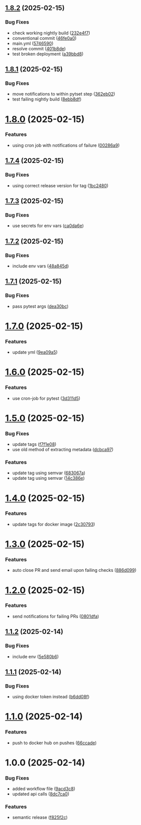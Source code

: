 ## [1.8.2](https://github.com/ccrawford4/fastapi-beyond-CRUD/compare/v1.8.1...v1.8.2) (2025-02-15)


### Bug Fixes

* check working nightly build ([232e4f7](https://github.com/ccrawford4/fastapi-beyond-CRUD/commit/232e4f78c508854b3d5cea024c344b8409bc9dee))
* conventional commit ([46fe0a0](https://github.com/ccrawford4/fastapi-beyond-CRUD/commit/46fe0a02204c2e03616d937be13b33c4d067902a))
* main.yml ([5746590](https://github.com/ccrawford4/fastapi-beyond-CRUD/commit/5746590ae0242245e23129dbfa737bce2662bcbc))
* resolve commit ([401b8de](https://github.com/ccrawford4/fastapi-beyond-CRUD/commit/401b8de7670e1cebc594677be844e988b237b655))
* test broken deployment ([a39bbd8](https://github.com/ccrawford4/fastapi-beyond-CRUD/commit/a39bbd856960bc5a923485f45989f6d26165a379))

## [1.8.1](https://github.com/ccrawford4/fastapi-beyond-CRUD/compare/v1.8.0...v1.8.1) (2025-02-15)


### Bug Fixes

* move notifications to within pytset step ([362eb02](https://github.com/ccrawford4/fastapi-beyond-CRUD/commit/362eb021bd93287d85b3844125e2a6f97322485b))
* test failing nightly build ([8ebb8df](https://github.com/ccrawford4/fastapi-beyond-CRUD/commit/8ebb8dfab719d88e316afc2797098ffea06831eb))

# [1.8.0](https://github.com/ccrawford4/fastapi-beyond-CRUD/compare/v1.7.4...v1.8.0) (2025-02-15)


### Features

* using cron job with notifications of failure ([00286a9](https://github.com/ccrawford4/fastapi-beyond-CRUD/commit/00286a9a13807e33e5b3a25ff3d243113be9ba2e))

## [1.7.4](https://github.com/ccrawford4/fastapi-beyond-CRUD/compare/v1.7.3...v1.7.4) (2025-02-15)


### Bug Fixes

* using correct release version for tag ([1bc2480](https://github.com/ccrawford4/fastapi-beyond-CRUD/commit/1bc24809d64e27139145c7552f0ddbdd5e79695c))

## [1.7.3](https://github.com/ccrawford4/fastapi-beyond-CRUD/compare/v1.7.2...v1.7.3) (2025-02-15)


### Bug Fixes

* use secrets for env vars ([ca0da6e](https://github.com/ccrawford4/fastapi-beyond-CRUD/commit/ca0da6ef79b7ff9a1b57e727f0067a13b4229526))

## [1.7.2](https://github.com/ccrawford4/fastapi-beyond-CRUD/compare/v1.7.1...v1.7.2) (2025-02-15)


### Bug Fixes

* include env vars ([48a845d](https://github.com/ccrawford4/fastapi-beyond-CRUD/commit/48a845dc43cb6cf3ca3530c36edc398cbc70fee1))

## [1.7.1](https://github.com/ccrawford4/fastapi-beyond-CRUD/compare/v1.7.0...v1.7.1) (2025-02-15)


### Bug Fixes

* pass pytest args ([dea30bc](https://github.com/ccrawford4/fastapi-beyond-CRUD/commit/dea30bcc26e712494133e425ba81e87e1d1de952))

# [1.7.0](https://github.com/ccrawford4/fastapi-beyond-CRUD/compare/v1.6.0...v1.7.0) (2025-02-15)


### Features

* update yml ([9ea09a5](https://github.com/ccrawford4/fastapi-beyond-CRUD/commit/9ea09a50b710d100e247cebf2f865681c399f90c))

# [1.6.0](https://github.com/ccrawford4/fastapi-beyond-CRUD/compare/v1.5.0...v1.6.0) (2025-02-15)


### Features

* use cron-job for pytest ([3d311d5](https://github.com/ccrawford4/fastapi-beyond-CRUD/commit/3d311d537fd0756658c559afb27e08b998971abc))

# [1.5.0](https://github.com/ccrawford4/fastapi-beyond-CRUD/compare/v1.4.0...v1.5.0) (2025-02-15)


### Bug Fixes

* update tags ([f7f1e08](https://github.com/ccrawford4/fastapi-beyond-CRUD/commit/f7f1e080af6c8d1bded383b25b6929b113b40889))
* use old method of extracting metadata ([dcbca97](https://github.com/ccrawford4/fastapi-beyond-CRUD/commit/dcbca97d80f8af2b88028a017b09e29bb7e48e0a))


### Features

* update tag using semvar ([683067a](https://github.com/ccrawford4/fastapi-beyond-CRUD/commit/683067ac6deeffd7e6510225ea968ff3ca0d30a9))
* update tag using semvar ([14c386e](https://github.com/ccrawford4/fastapi-beyond-CRUD/commit/14c386e4119222e7a692d58b8dc4a7673ba6a9e5))

# [1.4.0](https://github.com/ccrawford4/fastapi-beyond-CRUD/compare/v1.3.0...v1.4.0) (2025-02-15)


### Features

* update tags for docker image ([2c30793](https://github.com/ccrawford4/fastapi-beyond-CRUD/commit/2c3079377e2cc8e4c5596b592cf952b69570d8be))

# [1.3.0](https://github.com/ccrawford4/fastapi-beyond-CRUD/compare/v1.2.0...v1.3.0) (2025-02-15)


### Features

* auto close PR and send email upon failing checks ([886d099](https://github.com/ccrawford4/fastapi-beyond-CRUD/commit/886d09953636fa36a98213fe2cb8784a23a86e45))

# [1.2.0](https://github.com/ccrawford4/fastapi-beyond-CRUD/compare/v1.1.2...v1.2.0) (2025-02-15)


### Features

* send notifications for failing PRs ([0801dfa](https://github.com/ccrawford4/fastapi-beyond-CRUD/commit/0801dfad83169de75e8b060ca749e02af57044a7))

## [1.1.2](https://github.com/ccrawford4/fastapi-beyond-CRUD/compare/v1.1.1...v1.1.2) (2025-02-14)


### Bug Fixes

* include env ([5e580b6](https://github.com/ccrawford4/fastapi-beyond-CRUD/commit/5e580b6b1f65ed037c79c1ab8afef0f831fe66af))

## [1.1.1](https://github.com/ccrawford4/fastapi-beyond-CRUD/compare/v1.1.0...v1.1.1) (2025-02-14)


### Bug Fixes

* using docker token instead ([b6dd08f](https://github.com/ccrawford4/fastapi-beyond-CRUD/commit/b6dd08ff4be9416c567a4c80a8de0d2a9136e579))

# [1.1.0](https://github.com/ccrawford4/fastapi-beyond-CRUD/compare/v1.0.0...v1.1.0) (2025-02-14)


### Features

* push to docker hub on pushes ([66ccade](https://github.com/ccrawford4/fastapi-beyond-CRUD/commit/66ccade61180693df83a4183c7cc2b47789fd91f))

# 1.0.0 (2025-02-14)


### Bug Fixes

* added workflow file ([9acd3c8](https://github.com/ccrawford4/fastapi-beyond-CRUD/commit/9acd3c85630da586f5eb62278d5c02ba4bd57899))
* updated api calls ([8dc7ca0](https://github.com/ccrawford4/fastapi-beyond-CRUD/commit/8dc7ca0e4a6c1d721147d1ec611ea85871d598b9))


### Features

* semantic release ([f825f2c](https://github.com/ccrawford4/fastapi-beyond-CRUD/commit/f825f2c784c5c311458c1172ab6f1e54b46110d5))
